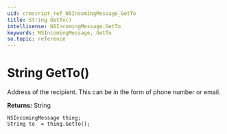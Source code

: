 ```yaml
---
uid: crmscript_ref_NSIncomingMessage_GetTo
title: String GetTo()
intellisense: NSIncomingMessage.GetTo
keywords: NSIncomingMessage, GetTo
so.topic: reference
---
```


# String GetTo()

Address of the recipient. This can be in the form of phone number or email.

**Returns:** String

```crmscript
NSIncomingMessage thing;
String to  = thing.GetTo();
```

